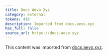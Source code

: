 ```yaml
---
title: Docs Aevo Xyz
category: external
tokens: 416
description: Imported from docs.aevo.xyz
has_full: false
source_url: https://docs.aevo.xyz
---
```


This content was imported from [docs.aevo.xyz](https://docs.aevo.xyz).
